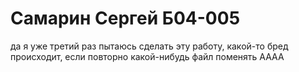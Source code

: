 # Самарин Сергей Б04-005
да я уже третий раз пытаюсь сделать эту работу, какой-то бред происходит, если повторно какой-нибудь файл поменять АААА